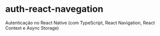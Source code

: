 # auth-react-navegation
Autenticação no React Native (com TypeScript, React Navigation, React Context e Async Storage)
